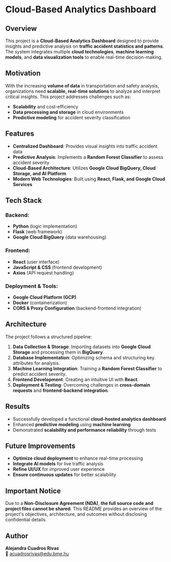 # Cloud-Based Analytics Dashboard  

## Overview  
This project is a **Cloud-Based Analytics Dashboard** designed to provide insights and predictive analysis on **traffic accident statistics and patterns**. The system integrates multiple **cloud technologies**, **machine learning models**, and **data visualization tools** to enable real-time decision-making.  

## Motivation  
With the increasing **volume of data** in transportation and safety analysis, organizations need **scalable, real-time solutions** to analyze and interpret critical insights. This project addresses challenges such as:  
- **Scalability** and cost-efficiency  
- **Data processing and storage** in cloud environments  
- **Predictive modeling** for accident severity classification  

## Features  
- **Centralized Dashboard**: Provides visual insights into traffic accident data  
- **Predictive Analysis**: Implements a **Random Forest Classifier** to assess accident severity  
- **Cloud-Based Architecture**: Utilizes **Google Cloud BigQuery, Cloud Storage, and AI Platform**  
- **Modern Web Technologies**: Built using **React, Flask, and Google Cloud Services**  

## Tech Stack  
### Backend:  
- **Python** (logic implementation)  
- **Flask** (web framework)  
- **Google Cloud BigQuery** (data warehousing)  

### Frontend:  
- **React** (user interface)  
- **JavaScript & CSS** (frontend development)  
- **Axios** (API request handling)  

### Deployment & Tools:  
- **Google Cloud Platform (GCP)**  
- **Docker** (containerization)  
- **CORS & Proxy Configuration** (backend-frontend integration)  

## Architecture  
The project follows a structured pipeline:  
1. **Data Collection & Storage**: Importing datasets into **Google Cloud Storage** and processing them in **BigQuery**.  
2. **Database Implementation**: Optimizing schema and structuring key attributes for analysis.  
3. **Machine Learning Integration**: Training a **Random Forest Classifier** to predict accident severity.  
4. **Frontend Development**: Creating an intuitive UI with **React**.  
5. **Deployment & Testing**: Overcoming challenges in **cross-domain requests** and **frontend-backend integration**.  

## Results  
- Successfully developed a functional **cloud-hosted analytics dashboard**  
- Enhanced **predictive modeling** using **machine learning**  
- Demonstrated **scalability and performance reliability** through tests  

## Future Improvements  
- **Optimize cloud deployment** to enhance real-time processing  
- **Integrate AI models** for live traffic analysis  
- **Refine UI/UX** for improved user experience  
- **Ensure continuous updates** for better scalability  

## Important Notice  
Due to a **Non-Disclosure Agreement (NDA)**, **the full source code and project files cannot be shared**. This README provides an overview of the project's objectives, architecture, and outcomes without disclosing confidential details.  

## Author  
**Alejandra Cuadros Rivas**  
📧 acuadrosrivas@edu.bme.hu  

